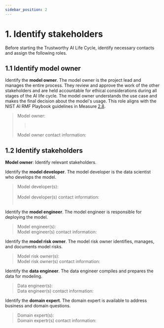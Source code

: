 ```yaml
---
sidebar_position: 2
---
```


# 1. Identify stakeholders
Before starting the Trustworthy AI Life Cycle, identify necessary contacts and assign the following roles.


## 1.1 Identify model owner
Identify the **model owner**.
The model owner is the project lead and manages the entire process. They review and approve the work of the other stakeholders and are held accountable for ethical considerations during all stages of the AI life cycle. The model owner understands the use case and makes the final decision about the model's usage.
This role aligns with the NIST AI RMF Playbook guidelines in Measure [2.8](https://airc.nist.gov/AI_RMF_Knowledge_Base/Playbook/Measure#Measure%202.8).

> Model owner:
> > </br>
> Model owner contact information:


## 1.2 Identify stakeholders
**Model owner**: Identify relevant stakeholders.

Identify the **model developer**. The model developer is the data scientist who develops the model.

> Model developer(s):
> </br>
> </br>
> Model developer(s) contact information:
> </br>
> </br>

Identify the **model engineer**. The model engineer is responsible for deploying the model.

> Model engineer(s):
> </br>
> Model engineer(s) contact information:
> </br>

Identify the **model risk owner**. The model risk owner identifies, manages, and documents model risks.

> Model risk owner(s):
> </br>
> Model risk owner(s) contact information:
> </br>

Identify the **data engineer**. The data engineer compiles and prepares the data for modeling.

> Data engineer(s):
> </br>
> Data engineer(s) contact information:
> </br>

Identify the **domain expert**. The domain expert is available to address business and domain questions.

> Domain expert(s):
> </br>
> Domain expertr(s) contact information:
> </br>


